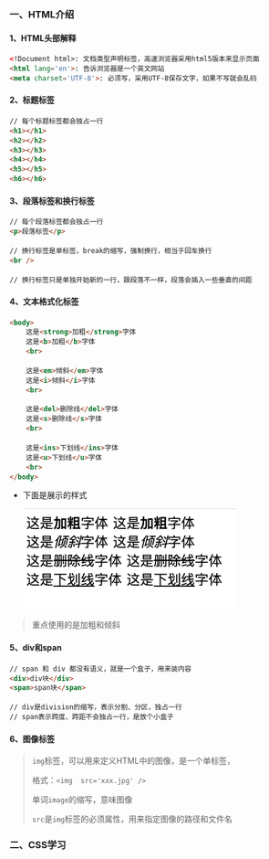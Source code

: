 ### 一、HTML介绍

#### 1、HTML头部解释

```html
<!Document html>: 文档类型声明标签，高速浏览器采用html5版本来显示页面
<html lang='en'>: 告诉浏览器是一个英文网站
<meta charset='UTF-8'>: 必须写，采用UTF-8保存文字，如果不写就会乱码
```

#### 2、标题标签

```HTML
// 每个标题标签都会独占一行
<h1></h1>
<h2></h2>
<h3></h3>
<h4></h4>
<h5></h5>
<h6></h6>
```

#### 3、段落标签和换行标签

```html
// 每个段落标签都会独占一行
<p>段落标签</p>

// 换行标签是单标签，break的缩写，强制换行，相当于回车换行
<br />

// 换行标签只是单独开始新的一行，跟段落不一样，段落会插入一些垂直的间距
```

#### 4、文本格式化标签

```html
<body>
    这是<strong>加粗</strong>字体
    这是<b>加粗</b>字体
    <br>

    这是<em>倾斜</em>字体
    这是<i>倾斜</i>字体
    <br>

    这是<del>删除线</del>字体
    这是<s>删除线</s>字体
    <br>

    这是<ins>下划线</ins>字体
    这是<u>下划线</u>字体
    <br>
</body>
```

- 下面是展示的样式

  ![image-20210705185339641](../webresource/images/image-20210705185339641.png)

> 重点使用的是加粗和倾斜

#### 5、div和span

```html	
// span 和 div 都没有语义，就是一个盒子，用来装内容
<div>div块</div>
<span>span块</span>

// div是division的缩写，表示分割、分区，独占一行
// span表示跨度、跨距不会独占一行，是放个小盒子
```

#### 6、图像标签

> `img`标签，可以用来定义HTML中的图像，是一个单标签，
>
> 格式：`<img  src='xxx.jpg' />`
>
> 单词`image`的缩写，意味图像
>
> `src`是`img`标签的必须属性，用来指定图像的路径和文件名



### 二、CSS学习

